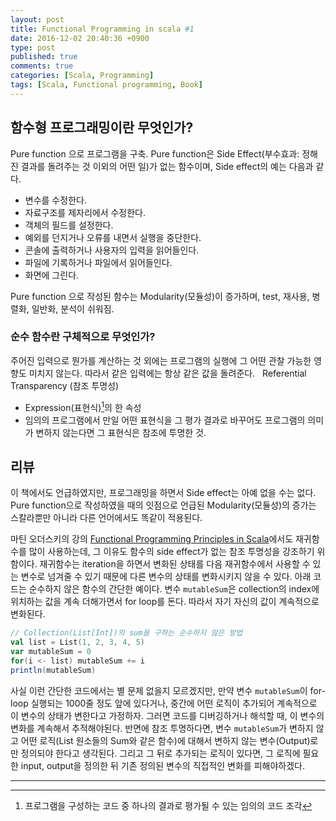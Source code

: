 ```yaml
---
layout: post
title: Functional Programming in scala #1
date: 2016-12-02 20:40:36 +0900
type: post
published: true
comments: true
categories: [Scala, Programming]
tags: [Scala, Functional programming, Book]
---
```


## 함수형 프로그래밍이란 무엇인가?
Pure function 으로 프로그램을 구축. 
Pure function은 Side Effect(부수효과: 정해진 결과를 돌려주는 것 이외의 어떤 일)가 없는 함수이며,
Side effect의 예는 다음과 같다.
- 변수를 수정한다.
- 자료구조를 제자리에서 수정한다.
- 객체의 필드를 설정한다.
- 예외를 던지거나 오류를 내면서 실행을 중단한다.
- 콘솔에 출력하거나 사용자의 입력을 읽어들인다.
- 파일에 기록하거나 파일에서 읽어들인다.
- 화면에 그린다.
 

Pure function 으로 작성된 함수는 Modularity(모듈성)이 증가하며, test, 재사용, 병렬화, 일반화, 분석이 쉬워짐.


### 순수 함수란 구체적으로 무엇인가?
주어진 입력으로 뭔가를 계산하는 것 외에는 프로그램의 실행에 그 어떤 관찰 가능한 영향도 미치지 않는다.
따라서 같은 입력에는 항상 같은 값을 돌려준다.
 
Referential Transparency (참조 투명성)
- Expression(표현식)[^1]의 한 속성
- 임의의 프로그램에서 만일 어떤 표현식을 그 평가 결과로 바꾸어도 프로그램의 의미가 변하지 않는다면 그 표현식은 참조에 투명한 것.
 

## 리뷰
이 책에서도 언급하였지만, 프로그래밍을 하면서 Side effect는 아예 없을 수는 없다. 
Pure function으로 작성하였을 때의 잇점으로 언급된 Modularity(모듈성)의 증가는 스칼라뿐만 아니라 다른 언어에서도 똑같이 적용된다.

마틴 오더스키의 강의 [Functional Programming Principles in Scala](https://www.coursera.org/learn/progfun1/home/welcome)에서도 
재귀함수를 많이 사용하는데, 그 이유도 함수의 side effect가 없는 참조 투명성을 강조하기 위함이다.
재귀함수는 iteration을 하면서 변화된 상태를 다음 재귀함수에서 사용할 수 있는 변수로 넘겨줄 수 있기 때문에 다른 변수의 상태를 변화시키지 않을 수 있다. 
아래 코드는 순수하지 않은 함수의 간단한 예이다. 
변수 `mutableSum`은 collection의 index에 위치하는 값을 계속 더해가면서 for loop를 돈다. 
따라서 자기 자신의 값이 계속적으로 변화된다.   
```scala
// Collection(List[Int])의 sum을 구하는 순수하지 않은 방법
val list = List(1, 2, 3, 4, 5)
var mutableSum = 0
for(i <- list) mutableSum += i
println(mutableSum)
```  
사실 이런 간단한 코드에서는 별 문제 없을지 모르겠지만, 
만약 변수 `mutableSum`이 for-loop 실행되는 1000줄 정도 앞에 있다거나, 
중간에 어떤 로직이 추가되어 계속적으로 이 변수의 상태가 변한다고 가정하자. 
그러면 코드를 디버깅하거나 해석할 때, 이 변수의 변화를 계속해서 추적해야된다.
반면에 참조 투명하다면, 변수 `mutableSum`가 변하지 않고 어떤 로직(List 원소들의 Sum와 같은 함수)에 대해서 변하지 않는 변수(Output)로만 정의되야 한다고 생각된다.
그리고 그 뒤로 추가되는 로직이 있다면, 그 로직에 필요한 input, output을 정의한 뒤 기존 정의된 변수의 직접적인 변화를 피해야하겠다.

---  
[^1]: 프로그램을 구성하는 코드 중 하나의 결과로 평가될 수 있는 임의의 코드 조각
